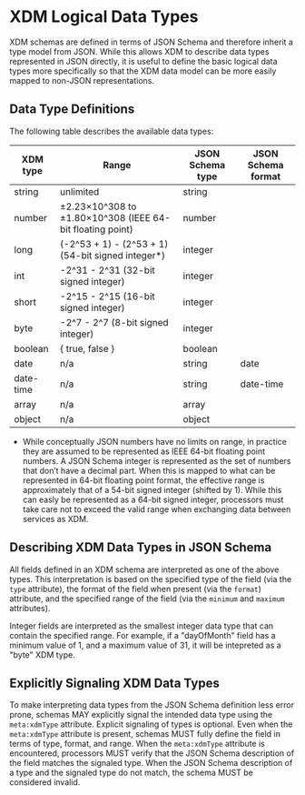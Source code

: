 # XDM Logical Data Types

XDM schemas are defined in terms of JSON Schema and therefore inherit a type model from JSON. While this allows XDM to describe data types represented in JSON directly, it is useful to define the basic logical data types more specifically so that the XDM data model can be more easily mapped to non-JSON representations.

## Data Type Definitions

The following table describes the available data types:

| XDM type  | Range                                                     | JSON Schema type | JSON Schema format |
| --------- | --------------------------------------------------------- | ---------------- | ------------------ |
| string    | unlimited                                                 | string           |                    |
| number    | ±2.23×10^308 to ±1.80×10^308 (IEEE 64-bit floating point) | number           |                    |
| long      | (-2^53 + 1) - (2^53 + 1) (54-bit signed integer\*)        | integer          |                    |
| int       | -2^31 - 2^31 (32-bit signed integer)                      | integer          |                    |
| short     | -2^15 - 2^15 (16-bit signed integer)                      | integer          |                    |
| byte      | -2^7 - 2^7 (8-bit signed integer)                         | integer          |                    |
| boolean   | { true, false }                                           | boolean          |                    |
| date      | n/a                                                       | string           | date               |
| date-time | n/a                                                       | string           | date-time          |
| array     | n/a                                                       | array            |                    |
| object    | n/a                                                       | object           |                    |

* While conceptually JSON numbers have no limits on range, in practice they are assumed to be represented as IEEE 64-bit floating point numbers. A JSON Schema integer is represented as the set of numbers that don’t have a decimal part. When this is mapped to what can be represented in 64-bit floating point format, the effective range is approximately that of a 54-bit signed integer (shifted by 1). While this can easly be represented as a 64-bit signed integer, processors must take care not to exceed the valid range when exchanging data between services as XDM.

## Describing XDM Data Types in JSON Schema

All fields defined in an XDM schema are interpreted as one of the above types. This interpretation is based on the specified type of the field (via the `type` attribute), the format of the field when present (via the `format`) attribute, and the specified range of the field (via the `minimum` and `maximum` attributes).

Integer fields are interpreted as the smallest integer data type that can contain the specified range. For example, if a "dayOfMonth" field has a minimum value of 1, and a maximum value of 31, it will be intepreted as a "byte" XDM type.

## Explicitly Signaling XDM Data Types

To make interpreting data types from the JSON Schema definition less error prone, schemas MAY explicitly signal the intended data type using the `meta:xdmType` attribute. Explicit signaling of types is optional. Even when the `meta:xdmType` attribute is present, schemas MUST fully define the field in terms of type, format, and range. When the `meta:xdmType` attribute is encountered, processors MUST verify that the JSON Schema description of the field matches the signaled type. When the JSON Schema description of a type and the signaled type do not match, the schema MUST be considered invalid.
